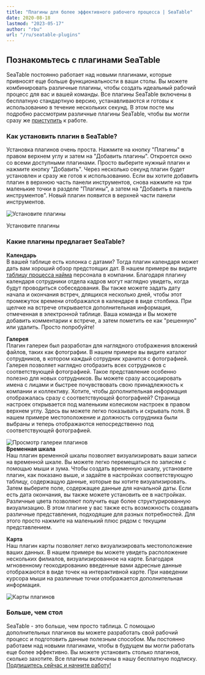 ```yaml
---
title: "Плагины для более эффективного рабочего процесса | SeaTable"
date: 2020-08-18
lastmod: "2023-05-17"
author: "rbu"
url: "/ru/seatable-plugins"
---
```


## Познакомьтесь с плагинами SeaTable

SeaTable постоянно работает над новыми плагинами, которые привносят еще больше функциональности в ваши столы. Вы можете комбинировать различные плагины, чтобы создать идеальный рабочий процесс для вас и вашей команды. Все плагины SeaTable включены в бесплатную стандартную версию, устанавливаются и готовы к использованию в течение нескольких секунд. В этом посте мы подробно рассмотрим различные плагины SeaTable, чтобы вы могли сразу же [приступить](https://seatable.io/ru/registrierung/) к работе.

### Как установить плагин в SeaTable?

Установка плагинов очень проста. Нажмите на кнопку "Плагины" в правом верхнем углу и затем на "Добавить плагины". Откроется окно со всеми доступными плагинами. Просто выберите нужный плагин и нажмите кнопку "Добавить". Через несколько секунд плагин будет установлен и сразу же готов к использованию. Если вы хотите добавить плагин в верхнюю часть панели инструментов, снова нажмите на три маленькие точки в разделе "Плагины", а затем на "Добавить в панель инструментов". Новый плагин появится в верхней части панели инструментов.

![Установите плагины](https://seatable.io/wp-content/uploads/2020/08/Plugins-instaling-.gif)

Установите плагины

### Какие плагины предлагает SeaTable?

**Календарь**  
В вашей таблице есть колонка с датами? Тогда плагин календаря может дать вам хороший обзор предстоящих дат. В нашем примере вы видите [таблицу процесса найма](https://seatable.io/ru/vorlage/bdwyaoius76f-0vsreupaa/) персонала в компании. Благодаря плагину календаря сотрудники отдела кадров могут наглядно увидеть, когда будут проводиться собеседования. Вы также можете задать дату начала и окончания встреч, длящихся несколько дней, чтобы этот промежуток времени отображался в календаре в виде столбика. При щелчке на встрече открывается дополнительная информация, отмеченная в электронной таблице. Ваша команда и Вы можете добавить комментарии к встрече, а затем пометить ее как "решенную" или удалить. Просто попробуйте!

**Галерея**  
Плагин галереи был разработан для наглядного отображения вложений файлов, таких как фотографии. В нашем примере вы видите каталог сотрудников, в котором каждый сотрудник хранится с фотографией. Галерея позволяет наглядно отобразить всех сотрудников с соответствующей фотографией. Такое представление особенно полезно для новых сотрудников. Вы можете сразу ассоциировать имена с лицами и быстрее почувствовать свою принадлежность к компании и коллективу. Хотите, чтобы дополнительная информация отображалась сразу с соответствующей фотографией? Страница настроек открывается под маленьким колесиком настроек в правом верхнем углу. Здесь вы можете легко показывать и скрывать поля. В нашем примере местоположение и должность сотрудника были выбраны и теперь отображаются непосредственно под соответствующей фотографией.

![Просмотр галереи плагинов](https://seatable.de/wp-content/uploads/2020/08/Bildschirmfoto-2020-08-19-um-09.52.29.png)  
**Временная шкала**  
Наш плагин временной шкалы позволяет визуализировать ваши записи на временной шкале. Вы можете легко перемещаться по записям с помощью мыши и зума. Чтобы создать временную шкалу, установите плагин, как показано выше, и задайте в настройках соответствующую таблицу, содержащую данные, которые вы хотите визуализировать. Затем выберите поле, содержащее данные для начальной даты. Если есть дата окончания, вы также можете установить ее в настройках. Различные цвета позволяют получить еще более структурированную визуализацию. В этом плагине у вас также есть возможность создавать различные представления, подходящие для разных потребностей. Для этого просто нажмите на маленький плюс рядом с текущим представлением.

**Карта**  
Наш плагин карты позволяет легко визуализировать местоположение ваших данных. В нашем примере вы можете увидеть расположение нескольких филиалов, визуализированное на карте. Благодаря мгновенному геокодированию введенные вами адресные данные отображаются в виде точек на интерактивной карте. При наведении курсора мыши на различные точки отображается дополнительная информация.

![Карты плагинов ](https://seatable.de/wp-content/uploads/2020/08/Bildschirmfoto-2020-08-19-um-10.34.17.png)

### Больше, чем стол

SeaTable - это больше, чем просто таблица. С помощью дополнительных плагинов вы можете разработать свой рабочий процесс и подготовить данные полезным способом. Мы постоянно работаем над новыми плагинами, чтобы в будущем вы могли работать еще более эффективно. Вы можете установить столько плагинов, сколько захотите. Все плагины включены в нашу бесплатную подписку. [Подпишитесь сейчас и начните работу!](https://seatable.io/ru/registrierung/)
